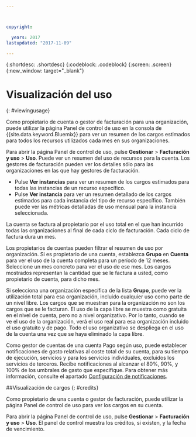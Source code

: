 ```yaml
---



copyright:

  years: 2017
lastupdated: "2017-11-09"

---
```


{:shortdesc: .shortdesc}
{:codeblock: .codeblock}
{:screen: .screen}
{:new_window: target="_blank"}

# Visualización del uso
{: #viewingusage}

Como propietario de cuenta o gestor de facturación para una organización, puede utilizar la página Panel de control de uso en la consola de {{site.data.keyword.Bluemix}} para ver un resumen de los cargos estimados para todos los recursos utilizados cada mes en sus organizaciones. 

Para abrir la página Panel de control de uso, pulse **Gestionar** > **Facturación y uso** > **Uso**. Puede ver un resumen del uso de recursos para la cuenta. Los gestores de facturación pueden ver los detalles sólo para las organizaciones en las que hay gestores de facturación.

   * Pulse **Ver instancias** para ver un resumen de los cargos estimados para todas las instancias de un recurso específico. 
   * Pulse **Ver instancia** para ver un resumen detallado de los cargos estimados para cada instancia del tipo de recurso específico. También puede ver las métricas detalladas de uso mensual para la instancia seleccionada. 

La cuenta se factura al propietario por el uso total en el que han incurrido todas las organizaciones al final de cada ciclo de facturación. Cada ciclo de factura dura un mes.

Los propietarios de cuentas pueden filtrar el resumen de uso por organización. Si es propietario de una cuenta, establezca **Grupo** en **Cuenta** para ver el uso de la cuenta completa para un período de 12 meses. Seleccione un mes concreto para ver el uso de ese mes.  Los cargos mostrados representan la cantidad que se le factura a usted, como propietario de cuenta, para dicho mes.

Si selecciona una organización específica de la lista **Grupo**, puede ver la utilización total para esa organización, incluido cualquier uso como parte de un nivel libre. Los cargos que se muestran para la organización no son los cargos que se le facturan. El uso de la capa libre se muestra como gratuita en el nivel de cuenta, pero no a nivel organizativo. Por lo tanto, cuando se ve el uso de la organización, verá el uso real para esa organización incluido el uso gratuito y de pago. Todo el uso organizativo se despliega en el uso de la cuenta una vez que se haya eliminado la capa libre.

Como gestor de cuentas de una cuenta Pago según uso, puede establecer notificaciones de gasto relativas al coste total de su cuenta, para su tiempo de ejecución, servicios y para los servicios individuales, excluidos los servicios de terceros. Recibe notificaciones al alcanzar el 80%, 90%, y 100% de los umbrales de gasto que especifique. Para obtener más información, consulte el apartado [Configuración de notificaciones](/docs/admin/notifications.html#setting-notifications).

##Visualización de cargos
{: #credits}

Como propietario de una cuenta o gestor de facturación, puede utilizar la página Panel de control de uso para ver los cargos en su cuenta.

Para abrir la página Panel de control de uso, pulse **Gestionar** > **Facturación y uso** > **Uso**. El panel de control muestra los créditos, si existen, y la fecha de vencimiento.
